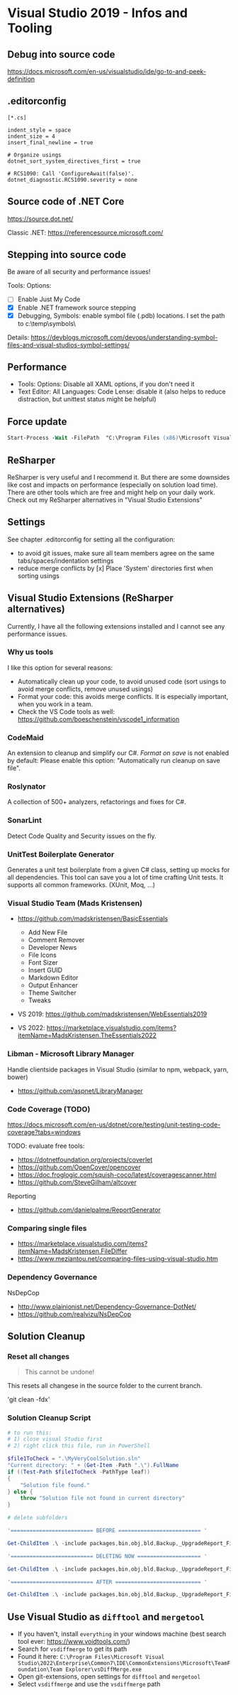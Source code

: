 # Visual Studio 2019 - Infos and Tooling

## Debug into source code

<https://docs.microsoft.com/en-us/visualstudio/ide/go-to-and-peek-definition>

## .editorconfig

```config
[*.cs]

indent_style = space
indent_size = 4
insert_final_newline = true

# Organize usings
dotnet_sort_system_directives_first = true

# RCS1090: Call 'ConfigureAwait(false)'.
dotnet_diagnostic.RCS1090.severity = none
```

## Source code of .NET Core

<https://source.dot.net/>

Classic .NET: <https://referencesource.microsoft.com/>

## Stepping into source code

Be aware of all security and performance issues!

Tools: Options:

- [ ] Enable Just My Code
- [x] Enable .NET framework source stepping
- [x] Debugging, Symbols: enable symbol file (.pdb) locations. I set the path to c:\temp\symbols\

Details: <https://devblogs.microsoft.com/devops/understanding-symbol-files-and-visual-studios-symbol-settings/>

## Performance

- Tools: Options: Disable all XAML options, if you don't need it
- Text Editor: All Languages: Code Lense: disable it (also helps to reduce distraction, but unittest status might be helpful)

## Force update

```ps
Start-Process -Wait -FilePath  "C:\Program Files (x86)\Microsoft Visual Studio\Installer\vs_installer.exe" -ArgumentList "update --passive --norestart --installpath ""C:\Program Files (x86)\Microsoft Visual Studio\2019\Enterprise"""
```

## ReSharper

ReSharper is very useful and I recommend it. But there are some downsides like cost and impacts on performance (especially on solution load time).
There are other tools which are free and might help on your daily work. Check out my ReSharper alternatives in "Visual Studio Extensions"

## Settings

See chapter .editorconfig for setting all the configuration:

- to avoid git issues, make sure all team members agree on the same tabs/spaces/indentation settings
- reduce merge conflicts by [x] Place 'System' directories first when sorting usings

## Visual Studio Extensions (ReSharper alternatives)

Currently, I have all the following extensions installed and I cannot see any performance issues.

### Why us tools

I like this option for several reasons:

- Automatically clean up your code, to avoid unused code (sort usings to avoid merge conflicts, remove unused usings)
- Format your code: this avoids merge conflicts. It is especially important, when you work in a team.
- Check the VS Code tools as well: <https://github.com/boeschenstein/vscode1_information>

### CodeMaid

An extension to cleanup and simplify our C#. *Format on save* is not enabled by default: Please enable this option: "Automatically run cleanup on save file".

### Roslynator

A collection of 500+ analyzers, refactorings and fixes for C#.

### SonarLint

Detect Code Quality and Security issues on the fly.

### UnitTest Boilerplate Generator

Generates a unit test boilerplate from a given C# class, setting up mocks for all dependencies. This tool can save you a lot of time crafting Unit tests. It supports all common frameworks. (XUnit, Moq, ...)

### Visual Studio Team (Mads Kristensen)

- https://github.com/madskristensen/BasicEssentials
    - Add New File
    - Comment Remover
    - Developer News
    - File Icons
    - Font Sizer
    - Insert GUID
    - Markdown Editor
    - Output Enhancer
    - Theme Switcher
    - Tweaks

- VS 2019: https://github.com/madskristensen/WebEssentials2019
- VS 2022: https://marketplace.visualstudio.com/items?itemName=MadsKristensen.TheEssentials2022

### Libman - Microsoft Library Manager

Handle clientside packages in Visual Studio (similar to npm, webpack, yarn, bower)

- <https://github.com/aspnet/LibraryManager>

### Code Coverage (TODO)

https://docs.microsoft.com/en-us/dotnet/core/testing/unit-testing-code-coverage?tabs=windows

TODO: evaluate free tools:

- https://dotnetfoundation.org/projects/coverlet
- https://github.com/OpenCover/opencover
- https://doc.froglogic.com/squish-coco/latest/coveragescanner.html
- https://github.com/SteveGilham/altcover

Reporting

- https://github.com/danielpalme/ReportGenerator

### Comparing single files

- https://marketplace.visualstudio.com/items?itemName=MadsKristensen.FileDiffer
- https://www.meziantou.net/comparing-files-using-visual-studio.htm

### Dependency Governance

NsDepCop

- http://www.plainionist.net/Dependency-Governance-DotNet/
- https://github.com/realvizu/NsDepCop

## Solution Cleanup

### Reset all changes

>This cannot be undone!

This resets all changese in the source folder to the current branch.

'git clean -fdx'

### Solution Cleanup Script

```powershell
# to run this: 
# 1) close visual Studio first
# 2) right click this file, run in PowerShell

$file1ToCheck = ".\MyVeryCoolSolution.sln"
"Current directory: " + (Get-Item -Path ".\").FullName
if ((Test-Path $file1ToCheck -PathType leaf))
{
    "Solution file found."
} else {
    throw "Solution file not found in current directory"
}

# delete subfolders

'========================== BEFORE ========================== '

Get-ChildItem .\ -include packages,bin,obj,bld,Backup,_UpgradeReport_Files,Debug,Release,ipch,help,.vs -Recurse 

'========================== DELETING NOW ==================== '

Get-ChildItem .\ -include packages,bin,obj,bld,Backup,_UpgradeReport_Files,Debug,Release,ipch,help,.vs -Recurse | foreach ($_) { remove-item $_.fullname -Force -Recurse }

'========================== AFTER =========================== '

Get-ChildItem .\ -include packages,bin,obj,bld,Backup,_UpgradeReport_Files,Debug,Release,ipch,help,.vs -Recurse 

```

## Use Visual Studio as `difftool` and `mergetool`

- If you haven't, install `everything` in your windows machine (best search tool ever: <https://www.voidtools.com/>)
- Search for `vsdiffmerge` to get its path
- Found it here: `C:\Program Files\Microsoft Visual Studio\2022\Enterprise\Common7\IDE\CommonExtensions\Microsoft\TeamFoundation\Team Explorer\vsDiffMerge.exe`
- Open git-extensions, open settings for `difftool` and `mergetool`
- Select `vsdiffmerge` and use the `vsdiffmerge` path

